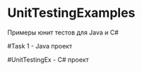 # UnitTestingExamples
Примеры юнит  тестов для Java и C# 

#Task 1 - Java проект

#UnitTestingEx - C# проект
